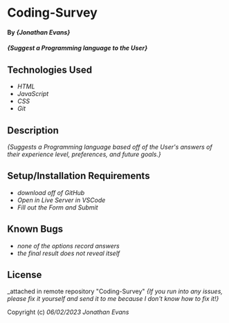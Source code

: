 # Coding-Survey

#### By _**{Jonathan Evans}**_

#### _{Suggest a Programming language to the User}_

## Technologies Used

* _HTML_
* _JavaScript_
* _CSS_
* _Git_

## Description

_{Suggests a Programming language based off of the User's answers of their experience level, preferences, and future goals.}_

## Setup/Installation Requirements

* _download off of GitHub_
* _Open in Live Server in VSCode_
* _Fill out the Form and Submit_

## Known Bugs

* _none of the options record answers_
* _the final result does not reveal itself_

## License
_attached in remote repository "Coding-Survey"
_{If you run into any issues, please fix it yourself and send it to me because I don't know how to fix it!}_

Copyright (c) _06/02/2023_ _Jonathan Evans_
